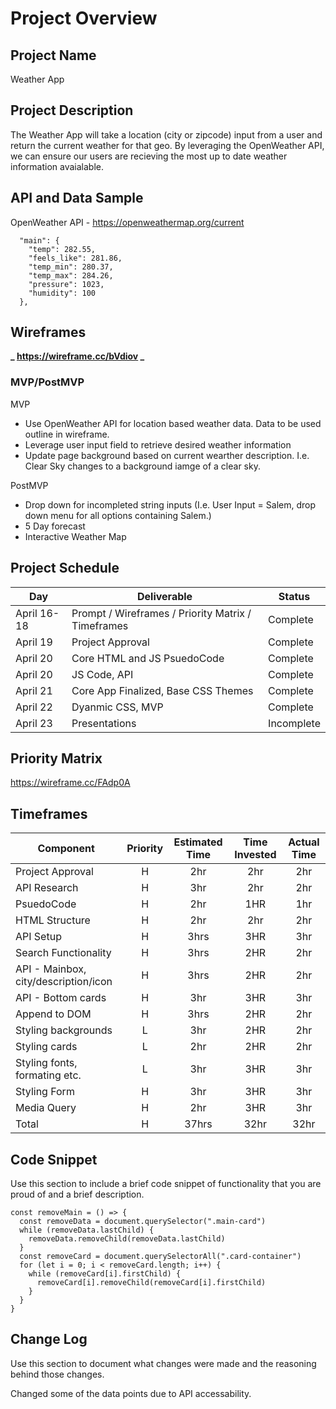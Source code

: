 # Project Overview

## Project Name

Weather App

## Project Description

The Weather App will take a location (city or zipcode) input from a user and return the current weather for that geo. By leveraging the OpenWeather API, we can ensure our users are recieving the most up to date weather information avaialable.

## API and Data Sample

OpenWeather API - https://openweathermap.org/current

```
  "main": {
    "temp": 282.55,
    "feels_like": 281.86,
    "temp_min": 280.37,
    "temp_max": 284.26,
    "pressure": 1023,
    "humidity": 100
  },
```

## Wireframes

**_ https://wireframe.cc/bVdiov _**

### MVP/PostMVP

MVP

- Use OpenWeather API for location based weather data. Data to be used outline in wireframe.
- Leverage user input field to retrieve desired weather information
- Update page background based on current wearther description. I.e. Clear Sky changes to a background iamge of a clear sky.

PostMVP

- Drop down for incompleted string inputs (I.e. User Input = Salem, drop down menu for all options containing Salem.)
- 5 Day forecast
- Interactive Weather Map

## Project Schedule

| Day         | Deliverable                                        | Status     |
| ----------- | -------------------------------------------------- | ---------- |
| April 16-18 | Prompt / Wireframes / Priority Matrix / Timeframes | Complete   |
| April 19    | Project Approval                                   | Complete   |
| April 20    | Core HTML and JS PsuedoCode                        | Complete   |
| April 20    | JS Code, API                                       | Complete   |
| April 21    | Core App Finalized, Base CSS Themes                | Complete   |
| April 22    | Dyanmic CSS, MVP                                   | Complete   |
| April 23    | Presentations                                      | Incomplete |

## Priority Matrix

https://wireframe.cc/FAdp0A

## Timeframes

| Component                            | Priority | Estimated Time | Time Invested | Actual Time |
| ------------------------------------ | :------: | :------------: | :-----------: | :---------: |
| Project Approval                     |    H     |      2hr       |      2hr      |     2hr     |
| API Research                         |    H     |      3hr       |      2hr      |     2hr     |
| PsuedoCode                           |    H     |      2hr       |      1HR      |     1hr     |
| HTML Structure                       |    H     |      2hr       |      2hr      |     2hr     |
| API Setup                            |    H     |      3hrs      |      3HR      |     3hr     |
| Search Functionality                 |    H     |      3hrs      |      2HR      |     2hr     |
| API - Mainbox, city/description/icon |    H     |      3hrs      |      2HR      |     2hr     |
| API - Bottom cards                   |    H     |      3hr       |      3HR      |     3hr     |
| Append to DOM                        |    H     |      3hrs      |      2HR      |     2hr     |
| Styling backgrounds                  |    L     |      3hr       |      2HR      |     2hr     |
| Styling cards                        |    L     |      2hr       |      2HR      |     2hr     |
| Styling fonts, formating etc.        |    L     |      3hr       |      3HR      |     3hr     |
| Styling Form                         |    H     |      3hr       |      3HR      |     3hr     |
| Media Query                          |    H     |      2hr       |      3HR      |     3hr     |
| Total                                |    H     |     37hrs      |     32hr      |    32hr     |

## Code Snippet

Use this section to include a brief code snippet of functionality that you are proud of and a brief description.

```
const removeMain = () => {
  const removeData = document.querySelector(".main-card")
  while (removeData.lastChild) {
    removeData.removeChild(removeData.lastChild)
  }
  const removeCard = document.querySelectorAll(".card-container")
  for (let i = 0; i < removeCard.length; i++) {
    while (removeCard[i].firstChild) {
      removeCard[i].removeChild(removeCard[i].firstChild)
    }
  }
}
```

## Change Log

Use this section to document what changes were made and the reasoning behind those changes.

Changed some of the data points due to API accessability.
